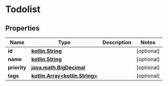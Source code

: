 # Todolist

## Properties
Name | Type | Description | Notes
------------ | ------------- | ------------- | -------------
**id** | [**kotlin.String**](.md) |  |  [optional]
**name** | [**kotlin.String**](.md) |  |  [optional]
**priority** | [**java.math.BigDecimal**](java.math.BigDecimal.md) |  |  [optional]
**tags** | [**kotlin.Array&lt;kotlin.String&gt;**](.md) |  |  [optional]
